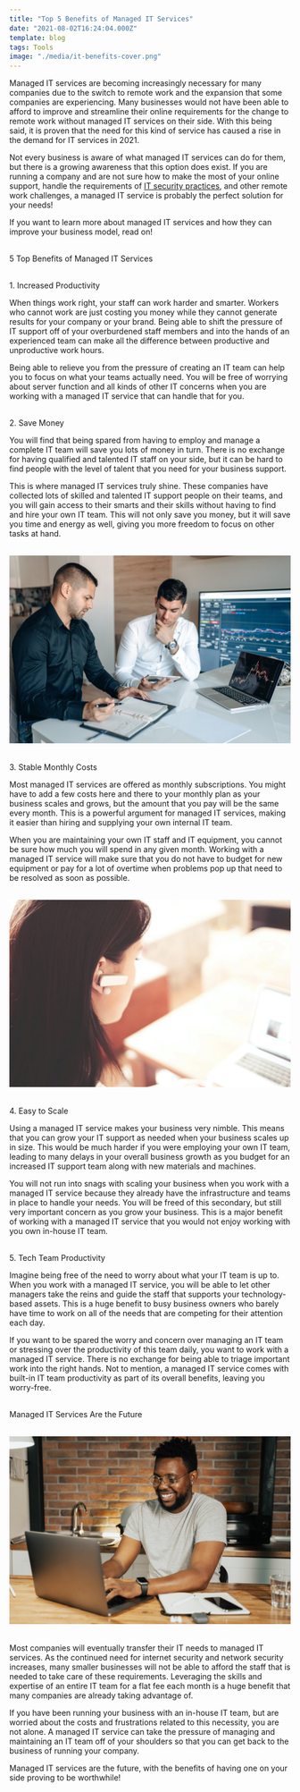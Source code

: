 ```yaml
---
title: "Top 5 Benefits of Managed IT Services"
date: "2021-08-02T16:24:04.000Z"
template: blog
tags: Tools
image: "./media/it-benefits-cover.png"
---
```


Managed IT services are becoming increasingly necessary for many companies due to the switch to remote work and the expansion that some companies are experiencing. Many businesses would not have been able to afford to improve and streamline their online requirements for the change to remote work without managed IT services on their side. With this being said, it is proven that the need for this kind of service has caused a rise in the demand for IT services in 2021.

Not every business is aware of what managed IT services can do for them, but there is a growing awareness that this option does exist. If you are running a company and are not sure how to make the most of your online support, handle the requirements of <a target="_blank" href="https://www.office1.com/blog/how-to-conduct-a-cybersecurity-assessment"> IT security practices</a>, and other remote work challenges, a managed IT service is probably the perfect solution for your needs!

If you want to learn more about managed IT services and how they can improve your business model, read on!  <br> </br>

<title-3 align="centered">  5 Top Benefits of Managed IT Services   </title-3> <br> </br>

<title-4>1.       Increased Productivity </title-4>

When things work right, your staff can work harder and smarter. Workers who cannot work are just costing you money while they cannot generate results for your company or your brand. Being able to shift the pressure of IT support off of your overburdened staff members and into the hands of an experienced team can make all the difference between productive and unproductive work hours.

Being able to relieve you from the pressure of creating an IT team can help you to focus on what your teams actually need. You will be free of worrying about server function and all kinds of other IT concerns when you are working with a managed IT service that can handle that for you.  <br> </br>


<title-4>2.       Save Money </title-4>

You will find that being spared from having to employ and manage a complete IT team will save you lots of money in turn. There is no exchange for having qualified and talented IT staff on your side, but it can be hard to find people with the level of talent that you need for your business support.

This is where managed IT services truly shine. These companies have collected lots of skilled and talented IT support people on their teams, and you will gain access to their smarts and their skills without having to find and hire your own IT team. This will not only save you money, but it will save you time and energy as well, giving you more freedom to focus on other tasks at hand.  <br> </br>


<img src="./media/it-benefits-1.png">  <br> </br>

<title-4>3.       Stable Monthly Costs </title-4>

Most managed IT services are offered as monthly subscriptions. You might have to add a few costs here and there to your monthly plan as your business scales and grows, but the amount that you pay will be the same every month. This is a powerful argument for managed IT services, making it easier than hiring and supplying your own internal IT team.

When you are maintaining your own IT staff and IT equipment, you cannot be sure how much you will spend in any given month. Working with a managed IT service will make sure that you do not have to budget for new equipment or pay for a lot of overtime when problems pop up that need to be resolved as soon as possible.  <br> </br>

<img src="./media/it-benefits-2.png">  <br> </br>

<title-4>4.       Easy to Scale </title-4>

Using a managed IT service makes your business very nimble. This means that you can grow your IT support as needed when your business scales up in size. This would be much harder if you were employing your own IT team, leading to many delays in your overall business growth as you budget for an increased IT support team along with new materials and machines.

You will not run into snags with scaling your business when you work with a managed IT service because they already have the infrastructure and teams in place to handle your needs. You will be freed of this secondary, but still very important concern as you grow your business. This is a major benefit of working with a managed IT service that you would not enjoy working with you own in-house IT team. <br> </br>

<title-4>5.       Tech Team Productivity </title-4>

Imagine being free of the need to worry about what your IT team is up to. When you work with a managed IT service, you will be able to let other managers take the reins and guide the staff that supports your technology-based assets. This is a huge benefit to busy business owners who barely have time to work on all of the needs that are competing for their attention each day.

If you want to be spared the worry and concern over managing an IT team or stressing over the productivity of this team daily, you want to work with a managed IT service. There is no exchange for being able to triage important work into the right hands. Not to mention, a  managed IT service comes with built-in IT team productivity as part of its overall benefits, leaving you worry-free. <br> </br>

<title-3 align="centered">  Managed IT Services Are the Future   </title-3> <br> </br>

<img src="./media/it-benefits-3.png"> <br> </br>

Most companies will eventually transfer their IT needs to managed IT services. As the continued need for internet security and network security increases, many smaller businesses will not be able to afford the staff that is needed to take care of these requirements. Leveraging the skills and expertise of an entire IT team for a flat fee each month is a huge benefit that many companies are already taking advantage of.

If you have been running your business with an in-house IT team, but are worried about the costs and frustrations related to this necessity, you are not alone. A managed IT service can take the pressure of managing and maintaining an IT team off of your shoulders so that you can get back to the business of running your company.

Managed IT services are the future, with the benefits of having one on your side proving to be worthwhile!







